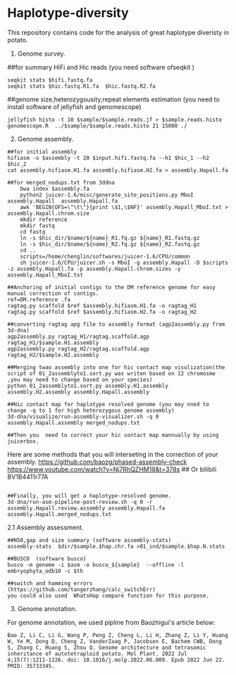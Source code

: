 # Haplotype-diversity
This repository contains code for the analysis of great haplotype diveristy in potato.

1. Genome survey.

##for summary HiFi and Hic reads (you need software ofseqkit )
```
seqkit stats $hifi.fastq.fa
seqkit stats $hic.fastq.R1.fa  $hic.fastq.R2.fa 
```
##genome size,heterozygousity,repeat elements estimation (you need to install software of jellyfish and genomescope)

```jellyfish count -C -m 21 -s 1000000000 -o $sample.reads.jf -t 10 <(zcat $sample.ccs.fastq.gz) 
jellyfish histo -t 10 $sample/$sample.reads.jf > $sample.reads.histo
genomescope.R  ../$sample/$sample.reads.histo 21 15000 ./
```

2. Genome assembly.
```
##for initial assembly
hifiasm -o $assembly -t 20 $input.hifi.fastq.fa --h1 $hic_1 --h2 $hic_2
cat assembly.hifiasm.H1.fa assembly.hifiasm.H2.fa > assembly.Hapall.fa

##for merged_nodups.txt from 3ddna
    bwa index $assembly.fa
    python2 juicer-1.6/misc/generate_site_positions.py MboI assembly.Hapall  assembly.Hapall.fa
    awk 'BEGIN{OFS=\"\t\"}{print \$1,\$NF}' assembly.Hapall_MboI.txt > assembly.Hapall.chrom.size
    mkdir reference
    mkdir fastq 
    cd fastq
    ln -s $hic_dir/$name/${name}_R1.fq.gz ${name}_R1.fastq.gz
    ln -s $hic_dir/$name/${name}_R2.fq.gz ${name}_R2.fastq.gz
    cd ..
    scripts=/home/chenglin/softwares/juicer-1.6/CPU/common
    sh juicer-1.6/CPU/juicer.sh -s MboI -g assembly.Hapall -D $scripts -z assembly.Hapall.fa -p assembly.Hapall.chrom.sizes -y assembly.Hapall_MboI.txt

##Anchoring of initial contigs to the DM reference genome for easy manual correction of contigs.
ref=DM.reference .fa
ragtag.py scaffold $ref $assembly.hifiasm.H1.fa -o ragtag_H1
ragtag.py scaffold $ref $assembly.hifiasm.H2.fa -o ragtag_H2

##converting ragtag apg file to assembly format (agp2assembly.py from 3d-dna)
agp2assembly.py ragtag_H1/ragtag.scaffold.agp  ragtag_H1/$sample.H1.assembly
agp2assembly.py ragtag_H2/ragtag.scaffold.agp  ragtag_H2/$sample.H2.assembly

##Merging twao assembly into one for hic contact map visulization(the script of 01_2assemblyto1.sort.py was writen based on 12 chromosme ,you may need to change based on your species)
python 01_2assemblyto1.sort.py assembly.H1.assembly assembly.H2.assembly assembly.Hapall.assembly

##Hic contact map for haplotype resolved genome (you may nned to change -q to 1 for high heterozygous genome assembly)
3d-dna/visualize/run-assembly-visualizer.sh -q 0 assembly.Hapall.assembly merged_nodups.txt

##Then you  need to correct your hic contact map mannually by using juicerbox.
```
Here are some methods that you will interseting in the correction of your assembly.
https://github.com/baozg/phased-assembly-check
https://www.youtube.com/watch?v=Nj7RhQZHM18&t=378s   ## Or bilibili  BV1B4411r77A
```

##Finally, you will get a haplotype-resolved genome.
3d-dna/run-asm-pipeline-post-review.sh -q 0 -r assembly.Hapall.review.assembly assembly.Hapall.fa assembly.Hapall.merged_nodups.txt

```
2.1 Assembly assessment.
```
##N50,gap and size summary (software assembly-stats)
assembly-stats  $dir/$sample.$hap.chr.fa >01_ind/$sample.$hap.N.stats

##BUSCO  (software busco)
busco -m genome -i $asm -o busco_${sample}  --offline -l embryophyta_odb10 -c $th

##switch and hamming errors (https://github.com/tangerzhang/calc_switchErr)
you could also used  WhatsHap compare function for this purpose.
```


3. Genome annotation.

For genome annotation, we used pipline from Baozhigui's article below:
```
Bao Z, Li C, Li G, Wang P, Peng Z, Cheng L, Li H, Zhang Z, Li Y, Huang W, Ye M, Dong D, Cheng Z, VanderZaag P, Jacobsen E, Bachem CWB, Dong S, Zhang C, Huang S, Zhou Q. Genome architecture and tetrasomic inheritance of autotetraploid potato. Mol Plant. 2022 Jul 4;15(7):1211-1226. doi: 10.1016/j.molp.2022.06.009. Epub 2022 Jun 22. PMID: 35733345.
```








